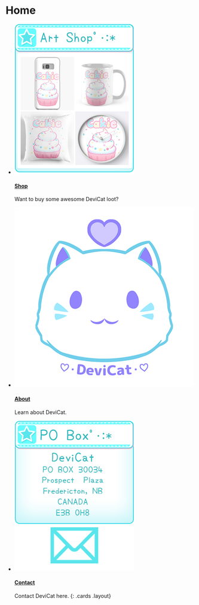 # Home

* [![Shop](img/artshop_panel_cakie.png)](http://bit.ly/DeviCatShop)

  #### [Shop](http://bit.ly/DeviCatShop)

  Want to buy some awesome DeviCat loot?

* [![About](img/devicatlogobrand.png)](about)

  #### [About](about)

  Learn about DeviCat.

* [![Contact](img/pobox_panel_letter.png)](contact)

  #### [Contact](contact)

  Contact DeviCat here.
{: .cards .layout}
